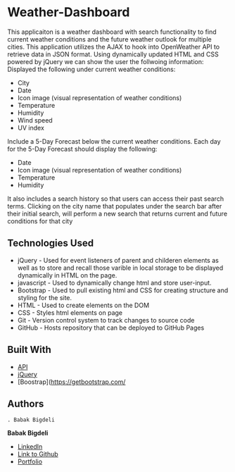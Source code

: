 # Weather-Dashboard


This applicaiton is a weather dashboard with search functionality to find current weather conditions and the future weather outlook for multiple cities. This application utilizes the AJAX to hook into OpenWeather API to retrieve data in JSON format. Using dynamically updated HTML and CSS powered by jQuery we can show the user the follwoing information:
Displayed the following under current weather conditions:
- City
- Date
- Icon image (visual representation of weather conditions)
- Temperature
- Humidity
- Wind speed
- UV index

Include a 5-Day Forecast below the current weather conditions. Each day for the 5-Day Forecast should display the following:
- Date
- Icon image (visual representation of weather conditions)
- Temperature
- Humidity

It also includes a search history so that users can access their past search terms. Clicking on the city name that populates under the search bar after their initial search, will perform a new search that returns current and future conditions for that city


 
## Technologies Used
- jQuery - Used for event listeners of parent and childeren elements as well as to store and recall those varible in local storage to be displayed dynamically in HTML on the page.
- javascript - Used to dynamically change html and store user-input.
- Bootstrap - Used to pull existing html and CSS for creating structure and styling for the site.
- HTML - Used to create elements on the DOM
- CSS - Styles html elements on page
- Git - Version control system to track changes to source code
- GitHub - Hosts repository that can be deployed to GitHub Pages
 

## Built With

* [API](https://openweathermap.org/api)
* [jQuery](https://api.jquery.com/)
* [Boostrap](https://getbootstrap.com/

## Authors

	. Babak Bigdeli 


**Babak Bigdeli**
- [LinkedIn](https://www.linkedin.com/in/babak-bigdeli-3b999055)
- [Link to Github](https://github.com/Babakbigdeli)
- [Portfolio](https://babakbigdeli.github.io/Portfolio/)